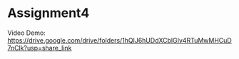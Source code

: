 # Assignment4

Video Demo: https://drive.google.com/drive/folders/1hQlJ6hUDdXCblGIv4RTuMwMHCuD7nClk?usp=share_link
